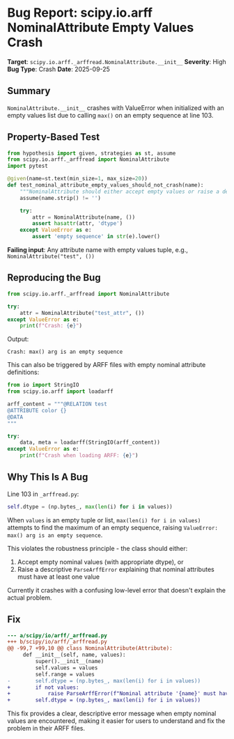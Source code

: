# Bug Report: scipy.io.arff NominalAttribute Empty Values Crash

**Target**: `scipy.io.arff._arffread.NominalAttribute.__init__`
**Severity**: High
**Bug Type**: Crash
**Date**: 2025-09-25

## Summary

`NominalAttribute.__init__` crashes with ValueError when initialized with an empty values list due to calling `max()` on an empty sequence at line 103.

## Property-Based Test

```python
from hypothesis import given, strategies as st, assume
from scipy.io.arff._arffread import NominalAttribute
import pytest

@given(name=st.text(min_size=1, max_size=20))
def test_nominal_attribute_empty_values_should_not_crash(name):
    """NominalAttribute should either accept empty values or raise a descriptive error"""
    assume(name.strip() != '')

    try:
        attr = NominalAttribute(name, ())
        assert hasattr(attr, 'dtype')
    except ValueError as e:
        assert 'empty sequence' in str(e).lower()
```

**Failing input**: Any attribute name with empty values tuple, e.g., `NominalAttribute("test", ())`

## Reproducing the Bug

```python
from scipy.io.arff._arffread import NominalAttribute

try:
    attr = NominalAttribute("test_attr", ())
except ValueError as e:
    print(f"Crash: {e}")
```

Output:
```
Crash: max() arg is an empty sequence
```

This can also be triggered by ARFF files with empty nominal attribute definitions:
```python
from io import StringIO
from scipy.io.arff import loadarff

arff_content = """@RELATION test
@ATTRIBUTE color {}
@DATA
"""

try:
    data, meta = loadarff(StringIO(arff_content))
except ValueError as e:
    print(f"Crash when loading ARFF: {e}")
```

## Why This Is A Bug

Line 103 in `_arffread.py`:
```python
self.dtype = (np.bytes_, max(len(i) for i in values))
```

When `values` is an empty tuple or list, `max(len(i) for i in values)` attempts to find the maximum of an empty sequence, raising `ValueError: max() arg is an empty sequence`.

This violates the robustness principle - the class should either:
1. Accept empty nominal values (with appropriate dtype), or
2. Raise a descriptive `ParseArffError` explaining that nominal attributes must have at least one value

Currently it crashes with a confusing low-level error that doesn't explain the actual problem.

## Fix

```diff
--- a/scipy/io/arff/_arffread.py
+++ b/scipy/io/arff/_arffread.py
@@ -99,7 +99,10 @@ class NominalAttribute(Attribute):
     def __init__(self, name, values):
         super().__init__(name)
         self.values = values
         self.range = values
-        self.dtype = (np.bytes_, max(len(i) for i in values))
+        if not values:
+            raise ParseArffError(f"Nominal attribute '{name}' must have at least one possible value")
+        self.dtype = (np.bytes_, max(len(i) for i in values))
```

This fix provides a clear, descriptive error message when empty nominal values are encountered, making it easier for users to understand and fix the problem in their ARFF files.
